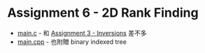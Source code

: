 # Assignment 6 - 2D Rank Finding

- [main.c](main.c) - 和 [Assignment 3 - Inversions](../as3) 差不多
- [main.cpp](main.cpp) - 也附贈 binary indexed tree
